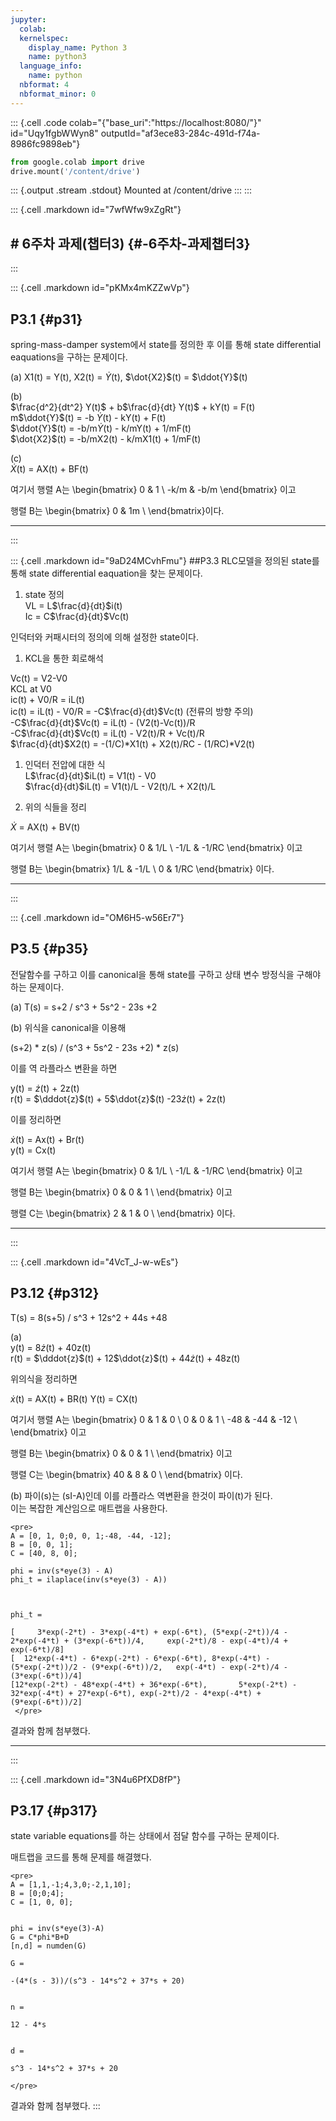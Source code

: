 ```yaml
---
jupyter:
  colab:
  kernelspec:
    display_name: Python 3
    name: python3
  language_info:
    name: python
  nbformat: 4
  nbformat_minor: 0
---
```


::: {.cell .code colab="{\"base_uri\":\"https://localhost:8080/\"}" id="Uqy1fgbWWyn8" outputId="af3ece83-284c-491d-f74a-8986fc9898eb"}
``` python
from google.colab import drive
drive.mount('/content/drive')
```

::: {.output .stream .stdout}
    Mounted at /content/drive
:::
:::

::: {.cell .markdown id="7wfWfw9xZgRt"}
## \# 6주차 과제(챕터3) {#-6주차-과제챕터3}
:::

::: {.cell .markdown id="pKMx4mKZZwVp"}
## P3.1 {#p31}

spring-mass-damper system에서 state를 정의한 후 이를 통해 state
differential eaquations을 구하는 문제이다.

\(a\) X1(t) = Y(t), X2(t) = $\dot{Y}$(t), $\dot{X2}$(t) = $\ddot{Y}$(t)

(b)\
$\frac{d^2}{dt^2} Y(t)$ + b$\frac{d}{dt} Y(t)$ + kY(t) = F(t)\
m$\ddot{Y}$(t) = -b $\dot{Y}$(t) - kY(t) + F(t)\
$\ddot{Y}$(t) = -b/m$\dot{Y}$(t) - k/mY(t) + 1/mF(t)\
$\dot{X2}$(t) = -b/mX2(t) - k/mX1(t) + 1/mF(t)

(c)\
$\dot{X}$(t) = AX(t) + BF(t)

여기서 행렬 A는 \\begin{bmatrix} 0 & 1 \\ -k/m & -b/m \\end{bmatrix}
이고

행렬 B는 \\begin{bmatrix} 0 & 1m \\ \\end{bmatrix}이다.

------------------------------------------------------------------------
:::

::: {.cell .markdown id="9aD24MCvhFmu"}
##P3.3 RLC모델을 정의된 state를 통해 state differential eaquation을 찾는
문제이다.

1.  state 정의\
    VL = L$\frac{d}{dt}$i(t)\
    Ic = C$\frac{d}{dt}$Vc(t)

인덕터와 커패시터의 정의에 의해 설정한 state이다.

1.  KCL을 통한 회로해석

Vc(t) = V2-V0\
KCL at V0\
ic(t) + V0/R = iL(t)\
ic(t) = iL(t) - V0/R = -C$\frac{d}{dt}$Vc(t) (전류의 방향 주의)\
-C$\frac{d}{dt}$Vc(t) = iL(t) - (V2(t)-Vc(t))/R\
-C$\frac{d}{dt}$Vc(t) = iL(t) - V2(t)/R + Vc(t)/R\
$\frac{d}{dt}$X2(t) = -(1/C)*X1(t) + X2(t)/RC - (1/RC)*V2(t)

1.  인덕터 전압에 대한 식\
    L$\frac{d}{dt}$iL(t) = V1(t) - V0\
    $\frac{d}{dt}$iL(t) = V1(t)/L - V2(t)/L + X2(t)/L

2.  위의 식들을 정리

$\dot{X}$ = AX(t) + BV(t)

여기서 행렬 A는 \\begin{bmatrix} 0 & 1/L \\ -1/L & -1/RC \\end{bmatrix}
이고

행렬 B는 \\begin{bmatrix} 1/L & -1/L \\ 0 & 1/RC \\end{bmatrix} 이다.

------------------------------------------------------------------------
:::

::: {.cell .markdown id="OM6H5-w56Er7"}
## P3.5 {#p35}

전달함수를 구하고 이를 canonical을 통해 state를 구하고 상태 변수
방정식을 구해야하는 문제이다.

\(a\) T(s) = s+2 / s\^3 + 5s\^2 - 23s +2

\(b\) 위식을 canonical을 이용해

(s+2) \* z(s) / (s\^3 + 5s\^2 - 23s +2) \* z(s)

이를 역 라플라스 변환을 하면

y(t) = $\dot{z}$(t) + 2z(t)\
r(t) = $\dddot{z}$(t) + 5$\ddot{z}$(t) -23$\dot{z}$(t) + 2z(t)

이를 정리하면

$\dot{x}$(t) = Ax(t) + Br(t)\
y(t) = Cx(t)

여기서 행렬 A는 \\begin{bmatrix} 0 & 1/L \\ -1/L & -1/RC \\end{bmatrix}
이고

행렬 B는 \\begin{bmatrix} 0 & 0 & 1 \\ \\end{bmatrix} 이고

행렬 C는 \\begin{bmatrix} 2 & 1 & 0 \\ \\end{bmatrix} 이다.

------------------------------------------------------------------------
:::

::: {.cell .markdown id="4VcT_J-w-wEs"}
## P3.12 {#p312}

T(s) = 8(s+5) / s\^3 + 12s\^2 + 44s +48

(a)\
y(t) = 8$\dot{z}$(t) + 40z(t)\
r(t) = $\dddot{z}$(t) + 12$\ddot{z}$(t) + 44$\dot{z}$(t) + 48z(t)

위의식을 정리하면

$\dot{x}$(t) = AX(t) + BR(t) Y(t) = CX(t)

여기서 행렬 A는 \\begin{bmatrix} 0 & 1 & 0 \\ 0 & 0 & 1 \\ -48 & -44 &
-12 \\ \\end{bmatrix} 이고

행렬 B는 \\begin{bmatrix} 0 & 0 & 1 \\ \\end{bmatrix} 이고

행렬 C는 \\begin{bmatrix} 40 & 8 & 0 \\ \\end{bmatrix} 이다.

\(b\) 파이(s)는 (sI-A)인데 이를 라플라스 역변환을 한것이 파이(t)가
된다.\
이는 복잡한 계산임으로 매트랩을 사용한다.

```{=html}
<pre>
A = [0, 1, 0;0, 0, 1;-48, -44, -12];
B = [0, 0, 1];
C = [40, 8, 0];

phi = inv(s*eye(3) - A)
phi_t = ilaplace(inv(s*eye(3) - A))



phi_t =

[     3*exp(-2*t) - 3*exp(-4*t) + exp(-6*t), (5*exp(-2*t))/4 - 2*exp(-4*t) + (3*exp(-6*t))/4,     exp(-2*t)/8 - exp(-4*t)/4 + exp(-6*t)/8]
[  12*exp(-4*t) - 6*exp(-2*t) - 6*exp(-6*t), 8*exp(-4*t) - (5*exp(-2*t))/2 - (9*exp(-6*t))/2,   exp(-4*t) - exp(-2*t)/4 - (3*exp(-6*t))/4]
[12*exp(-2*t) - 48*exp(-4*t) + 36*exp(-6*t),       5*exp(-2*t) - 32*exp(-4*t) + 27*exp(-6*t), exp(-2*t)/2 - 4*exp(-4*t) + (9*exp(-6*t))/2]
 </pre>
```
결과와 함께 첨부했다.

------------------------------------------------------------------------
:::

::: {.cell .markdown id="3N4u6PfXD8fP"}
## P3.17 {#p317}

state variable equations를 하는 상태에서 점달 함수를 구하는 문제이다.

매트랩을 코드를 통해 문제를 해결했다.

```{=html}
<pre>
A = [1,1,-1;4,3,0;-2,1,10];
B = [0;0;4];
C = [1, 0, 0];


phi = inv(s*eye(3)-A)
G = C*phi*B+D
[n,d] = numden(G)

G =

-(4*(s - 3))/(s^3 - 14*s^2 + 37*s + 20)


n =

12 - 4*s


d =

s^3 - 14*s^2 + 37*s + 20

</pre>
```
결과와 함께 첨부했다.
:::

